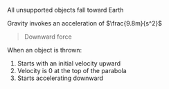 All unsupported objects fall toward Earth

Gravity invokes an acceleration of $\frac{9.8m}{s^2}$
> Downward force

When an object is thrown:
1.  Starts with an initial velocity upward
2. Velocity is 0 at the top of the parabola
3. Starts accelerating downward
